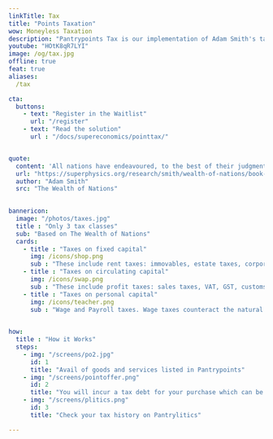 ```yaml
---
linkTitle: Tax
title: "Points Taxation"
wow: Moneyless Taxation
description: "Pantrypoints Tax is our implementation of Adam Smith's taxation system described in The Wealth of Nations, designed to make governments wealthy while being easy on the people"
youtube: "HOtK8qR7LYI"
image: /og/tax.jpg
offline: true
feat: true
aliases:
  /tax

cta:
  buttons:
    - text: "Register in the Waitlist"
      url: "/register"
    - text: "Read the solution"
      url : "/docs/supereconomics/pointtax/"


quote:
  content: 'All nations have endeavoured, to the best of their judgment, to render their taxes as equal, certain, convenient as possible. Historical taxes will show that these endeavours were not equally successful'
  url: "https://superphysics.org/research/smith/wealth-of-nations/book-5/chapter-2/part-2a-tax-maxims"
  author: "Adam Smith"
  src: "The Wealth of Nations"
  

bannericon:
  image: "/photos/taxes.jpg"
  title : "Only 3 tax classes"
  sub: "Based on The Wealth of Nations"
  cards:
    - title : "Taxes on fixed capital"
      img: /icons/shop.png
      sub : "These include rent taxes: immovables, estate taxes, corporate income, dividends, percentage tax. The rent taxes counteract the natural idleness from wage taxes"
    - title : "Taxes on circulating capital"
      img: /icons/swap.png    
      sub : "These include profit taxes: sales taxes, VAT, GST, customs duties, capital gains, etc. The profit taxes counteract the rent-seeking behavior from rent taxes"
    - title : "Taxes on personal capital"
      img: /icons/teacher.png    
      sub : "Wage and Payroll taxes. Wage taxes counteract the natural oligarchy tendency from profit taxes"

  
how:
  title : "How it Works"
  steps:
    - img: "/screens/po2.jpg"
      id: 1
      title: "Avail of goods and services listed in Pantrypoints"
    - img: "/screens/pointoffer.png"
      id: 2
      title: "You will incur a tax debt for your purchase which can be paid in money or kind"
    - img: "/screens/plitics.png"
      id: 3
      title: "Check your tax history on Pantrylitics"

---
```

